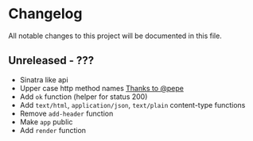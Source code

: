 # Changelog
All notable changes to this project will be documented in this file.

## Unreleased - ???
- Sinatra like api
- Upper case http method names [Thanks to @pepe](https://github.com/swlkr/osprey/pull/1)
- Add `ok` function (helper for status 200)
- Add `text/html`, `application/json`, `text/plain` content-type functions
- Remove `add-header` function
- Make `app` public
- Add `render` function
